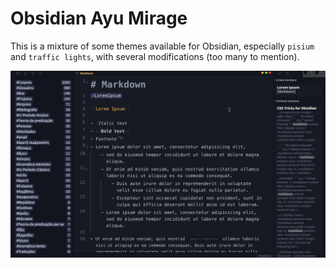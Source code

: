 # Obsidian Ayu Mirage

This is a mixture of some themes available for Obsidian, especially `pisium` and `traffic lights`, with several modifications (too many to mention). 

![](ayu1.png)
